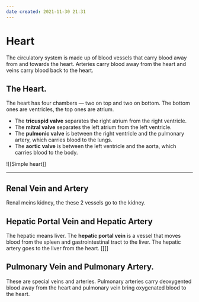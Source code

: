 ```yaml
---
date created: 2021-11-30 21:31
---
```


# Heart

The circulatory system is made up of blood vessels that carry blood away from and towards the heart. Arteries carry blood away from the heart and veins carry blood back to the heart.

## The Heart.

The heart has four chambers — two on top and two on bottom.
The bottom ones are ventricles, the top ones are atrium.

- The **tricuspid valve** separates the right atrium from the right ventricle.
- The **mitral valve** separates the left atrium from the left ventricle.
- The **pulmonic valve** is between the right ventricle and the pulmonary artery, which carries blood to the lungs.
- The **aortic valve** is between the left ventricle and the aorta, which carries blood to the body.

![[Simple heart]]

---

## Renal Vein and Artery

Renal meins kidney, the these 2 vessels go to the kidney.

## Hepatic Portal Vein and Hepatic Artery

The hepatic means liver. The **hepatic portal vein** is a vessel that moves blood from the spleen and gastrointestinal tract to the liver. The hepatic artery goes to the liver from the heart.
[[]]

## Pulmonary Vein and Pulmonary Artery.

These are special veins and arteries. Pulmonary arteries carry deoxygented blood away from the heart and pulmonary vein bring oxygenated blood to the heart.
